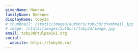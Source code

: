 ```yaml
---
givenName: Максим
familyName: Лебедев
displayName: toby3d
# thumbnail: /static/images/authors/toby3d/thumbnail.jpg
# image: /static/images/authors/toby3d/image.jpg
email: toby3d@tulpawiki.org
social:
  website: https://toby3d.ru/
---
```

